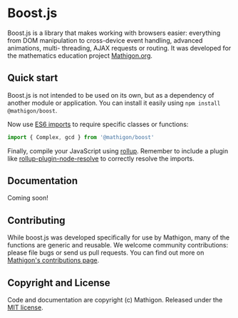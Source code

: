 # Boost.js

Boost.js is a library that makes working with browsers easier: everything from
DOM manipulation to cross-device event handling, advanced animations, multi-
threading, AJAX requests or routing. It was developed for the mathematics
education project [Mathigon.org](https://mathigon.org).


## Quick start

Boost.js is not intended to be used on its own, but as a dependency of another
module or application. You can install it easily using
`npm install @mathigon/boost`.

Now use [ES6 imports](http://2ality.com/2014/09/es6-modules-final.html) to
require specific classes or functions:

```js
import { Complex, gcd } from '@mathigon/boost'
```

Finally, compile your JavaScript using [rollup](https://rollupjs.org/). Remember
to include a plugin like [rollup-plugin-node-resolve](https://github.com/rollup/rollup-plugin-node-resolve)
to correctly resolve the imports.


## Documentation

Coming soon!


## Contributing

While boost.js was developed specifically for use by Mathigon, many of the
functions are generic and reusable. We welcome community contributions: please
file bugs or send us pull requests. You can find out more on
[Mathigon's contributions page](https://mathigon.org/contribute).


## Copyright and License

Code and documentation are copyright (c) Mathigon.
Released under the [MIT license](LICENSE).
